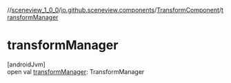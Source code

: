 //[sceneview_1_0_0](../../../index.md)/[io.github.sceneview.components](../index.md)/[TransformComponent](index.md)/[transformManager](transform-manager.md)

# transformManager

[androidJvm]\
open val [transformManager](transform-manager.md): TransformManager
